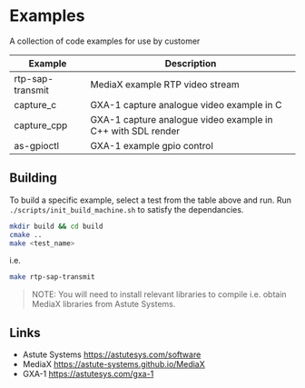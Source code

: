 # Examples

A collection of code examples for use by customer

| Example          | Description                                                 |
| ---------------- | ----------------------------------------------------------- |
| rtp-sap-transmit | MediaX example RTP video stream                             |
| capture_c        | GXA-1 capture analogue video example in C                   |
| capture_cpp      | GXA-1 capture analogue video example in C++ with SDL render |
| as-gpioctl       | GXA-1 example gpio control                                  |

## Building

To build a specific example, select a test from the table above and run. Run ```./scripts/init_build_machine.sh``` to satisfy the dependancies.

``` .bash
mkdir build && cd build
cmake ..
make <test_name>
```

i.e.

``` .bash
make rtp-sap-transmit
```

> NOTE: You will need to install relevant libraries to compile i.e. obtain MediaX libraries from Astute Systems.

## Links

- Astute Systems <https://astutesys.com/software>
- MediaX <https://astute-systems.github.io/MediaX>
- GXA-1 <https://astutesys.com/gxa-1>
